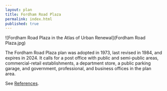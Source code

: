 ```yaml
---
layout: plan
title: Fordham Road Plaza
permalink: index.html
published: true
---
```


![Fordham Road Plaza in the Atlas of Urban Renewal](Fordham Road Plaza.jpg)

The Fordham Road Plaza plan was adopted in 1973, last revised in 1984, and expires in 2024. It calls for a post office with public and semi-public areas, commercial-retail establishments, a department store, a public parking garage, and government, professional, and business offices in the plan area.

See [References](http://www.urbanreviewer.org/#page=references.html). 